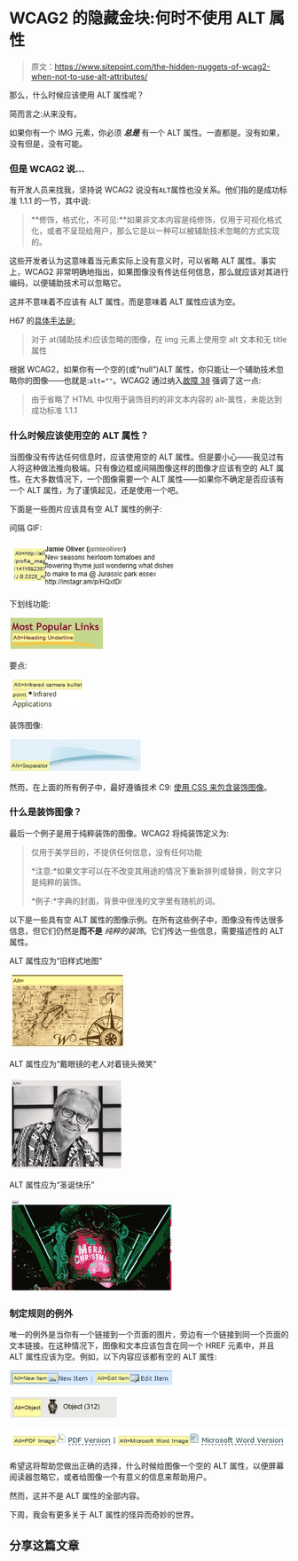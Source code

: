 # WCAG2 的隐藏金块:何时不使用 ALT 属性

> 原文：<https://www.sitepoint.com/the-hidden-nuggets-of-wcag2-when-not-to-use-alt-attributes/>

那么，什么时候应该使用 ALT 属性呢？

简而言之:从来没有。

如果你有一个 IMG 元素，你必须 ***总是*** 有一个 ALT 属性。一直都是。没有如果，没有但是，没有可能。

### 但是 WCAG2 说…

有开发人员来找我，坚持说 WCAG2 说没有`ALT`属性也没关系。他们指的是成功标准 1.1.1 的一节，其中说:

> **修饰，格式化，不可见:**如果非文本内容是纯修饰，仅用于可视化格式化，或者不呈现给用户，那么它是以一种可以被辅助技术忽略的方式实现的。

这些开发者认为这意味着当元素实际上没有意义时，可以省略 ALT 属性。事实上，WCAG2 非常明确地指出，如果图像没有传达任何信息，那么就应该对其进行编码，以便辅助技术可以忽略它。

这并不意味着不应该有 ALT 属性，而是意味着 ALT 属性应该为空。

H67 的[具体手法是:](https://www.w3.org/TR/2010/NOTE-WCAG20-TECHS-20101014/H67)

> 对于 at(辅助技术)应该忽略的图像，在 img 元素上使用空 alt 文本和无 title 属性

根据 WCAG2，如果你有一个空的(或“null”)ALT 属性，你只能让一个辅助技术忽略你的图像——也就是:`alt=""`。WCAG2 通过纳入[故障 38](https://www.w3.org/TR/2010/NOTE-WCAG20-TECHS-20101014/F38) 强调了这一点:

> 由于省略了 HTML 中仅用于装饰目的的非文本内容的 alt-属性，未能达到成功标准 1.1.1

### 什么时候应该使用空的 ALT 属性？

当图像没有传达任何信息时，应该使用空的 ALT 属性。但是要小心——我见过有人将这种做法推向极端。只有像边框或间隔图像这样的图像才应该有空的 ALT 属性。在大多数情况下，一个图像需要一个 ALT 属性——如果你不确定是否应该有一个 ALT 属性，为了谨慎起见，还是使用一个吧。

下面是一些图片应该具有空 ALT 属性的例子:

间隔 GIF:

![Tweet from Jamie Oliver with a spacer GIF with a URL for an ALT attribute](img/36f3088dd5dc116ff6eb1705520b448f.png "fig1")

下划线功能:

![Orange underline under a heading with ALT attribute of ‘Heading Underline’](img/4d6bedff8d74e09bfca280b578650510.png "fig2")

要点:

![Bullet point with an ALT attribute of ‘Infrared camera bullet point'](img/2bfa8b264884369529a25c7837f0b5ca.png "fig3")

装饰图像:

![Blue abstract wave image with ALT attribute of ‘separator’](img/47d9503a0e2dc8fe2698764a4b516276.png "fig4")

然而，在上面的所有例子中，最好遵循技术 C9: [使用 CSS 来包含装饰图像](https://www.w3.org/TR/2010/NOTE-WCAG20-TECHS-20101014/C9)。

### 什么是装饰图像？

最后一个例子是用于纯粹装饰的图像。WCAG2 将纯装饰定义为:

> 仅用于美学目的，不提供任何信息，没有任何功能
> 
> *注意:*如果文字可以在不改变其用途的情况下重新排列或替换，则文字只是纯粹的装饰。
> 
> *例子:*字典的封面，背景中很浅的文字里有随机的词。

以下是一些具有空 ALT 属性的图像示例。在所有这些例子中，图像没有传达很多信息，但它们仍然是**而不是** *纯粹的装饰*。它们传达一些信息，需要描述性的 ALT 属性。

ALT 属性应为“旧样式地图”

![Old style map](img/6438ecbd7af7a971c28994dfd1debaa7.png "fig5")

ALT 属性应为“戴眼镜的老人对着镜头微笑”

![Older man with glasses smiling at the camera](img/b1f73c3599e52b30defba973aaed2cb7.png "fig6")

ALT 属性应为“圣诞快乐”

![Merry Christmas](img/e2b5077272edf8411a081c9dcb411cf9.png "fig7")

### 制定规则的例外

唯一的例外是当你有一个链接到一个页面的图片，旁边有一个链接到同一个页面的文本链接。在这种情况下，图像和文本应该包含在同一个 HREF 元素中，并且 ALT 属性应该为空。例如，以下内容应该都有空的 ALT 属性:

![’New item’ text link next to an icon with an ALT attribute of ‘New item’. ‘Edit item’ text link next to an icon with an ALT attribute of ‘Edit item’](img/9c54a3b8e35a9f5ad125665fcead7480.png "fig8")

![’Object (312)’ text link next to an image of an urn with the ALT attribute ‘Object’](img/6a59d3ddaf9aedc80bf78d2bd050dc96.png "fig9")

![PDF version’ text link next to a PDF icon with the ALT attribute ‘PDF image’. ‘Microsoft Word version’ text link next to a Word icon with an ALT attribute of ‘Microsoft Word image’](img/c1f4ac7655f53da8c6454b67c3802eff.png "fig10")

希望这将帮助您做出正确的选择，什么时候给图像一个空的 ALT 属性，以便屏幕阅读器忽略它，或者给图像一个有意义的信息来帮助用户。

然而，这并不是 ALT 属性的全部内容。

下周，我会有更多关于 ALT 属性的怪异而奇妙的世界。

## 分享这篇文章